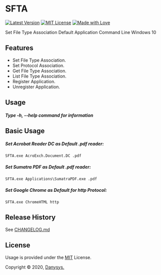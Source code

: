 # SFTA

[![Latest Version](https://img.shields.io/badge/Latest-v1.3.0-green.svg)]()
[![MIT License](https://img.shields.io/github/license/mashape/apistatus.svg)]()
[![Made with Love](https://img.shields.io/badge/Made%20with-%E2%9D%A4-red.svg?colorB=11a9f7)]()


Set File Type Association Default Application Command Line Windows 10


## Features
* Set File Type Association.
* Set Protocol Association.
* Get File Type Association.
* List File Type Association.
* Register Application.
* Unregister Application.

## Usage
##### Type -h, --help command for information

## Basic Usage

##### Set Acrobat Reader DC as Default .pdf reader:
```batch
SFTA.exe AcroExch.Document.DC .pdf

```

##### Set Sumatra PDF as Default .pdf reader:
```batch
SFTA.exe Applications\SumatraPDF.exe .pdf

```


##### Set Google Chrome as Default for http Protocol:
```batch
SFTA.exe ChromeHTML http

```


## Release History
See [CHANGELOG.md](CHANGELOG.md)


<!-- ## Acknowledgments & Credits -->


## License

Usage is provided under the [MIT](https://choosealicense.com/licenses/mit/) License.

Copyright © 2020, [Danysys.](https://www.danysys.com)